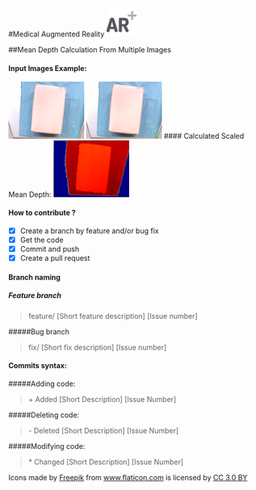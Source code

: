 #Medical Augmented Reality <img src="/augmented-reality.png" width="60" vertical-align="bottom">

##Mean Depth Calculation From Multiple Images
#### Input Images Example:
<img src="/Repo_Images/video102.png" width="150" vertical-align="bottom">
<img src="/Repo_Images/video103.png" width="150" vertical-align="bottom">
#### Calculated Scaled Mean Depth:
<img src="/Repo_Images/mean_depth.png" width="150" vertical-align="bottom">

#### How to contribute ?
- [X] Create a branch by feature and/or bug fix
- [X] Get the code
- [X] Commit and push
- [X] Create a pull request

#### Branch naming

##### Feature branch
> feature/ [Short feature description] [Issue number]

#####Bug branch
> fix/ [Short fix description] [Issue number]

#### Commits syntax:

#####Adding code:
> \+ Added [Short Description] [Issue Number]

#####Deleting code:
> \- Deleted [Short Description] [Issue Number]

#####Modifying code:
> \* Changed [Short Description] [Issue Number]


Icons made by <a href="http://www.flaticon.com/authors/freepik" title="Freepik">Freepik</a> from <a href="http://www.flaticon.com" title="Flaticon">www.flaticon.com</a> is licensed by <a href="http://creativecommons.org/licenses/by/3.0/" title="Creative Commons BY 3.0" target="_blank">CC 3.0 BY</a>
